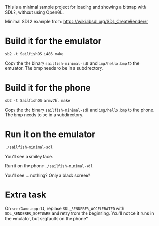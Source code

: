 This is a minimal sample project for loading and showing a bitmap with SDL2, without using OpenGL.

Minimal SDL2 example from:
https://wiki.libsdl.org/SDL_CreateRenderer

Build it for the emulator
====

```sb2 -t SailfishOS-i486 make```

Copy the the binary ```sailfish-minimal-sdl``` and ```img/hello.bmp``` to the emulator. The bmp needs to be in a subdirectory.

Build it for the phone
====

```sb2 -t SailfishOS-armv7hl make```

Copy the the binary ```sailfish-minimal-sdl``` and ```img/hello.bmp``` to the phone. The bmp needs to be in a subdirectory.


Run it on the emulator
====
```./sailfish-minimal-sdl```

You'll see a smiley face.


Run it on the phone
```./sailfish-minimal-sdl```

You'll see ... nothing? Only a black screen?


Extra task
====

On ```src/Game.cpp:14```, replace ```SDL_RENDERER_ACCELERATED``` with ```SDL_RENDERER_SOFTWARE``` and retry from the beginning. You'll notice it runs in the emulator, but segfaults on the phone?
